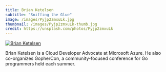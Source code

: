 ```yaml
---
title: Brian Ketelsen
subtitle: "Sniffing the Glue"
image: /images/Pyjp2zmxuLk.jpg
thumbnail: /images/Pyjp2zmxuLk-thumb.jpg
credit: https://unsplash.com/photos/Pyjp2zmxuLk
---
```

[![Brian Ketelsen](/images/2017/09/briangopher.png)](https://www.brianketelsen.com)

Brian Ketelsen is a Cloud Developer Advocate at Microsoft Azure.  He also co-organizes GopherCon, a community-focused conference for Go programmers held each summer.  
